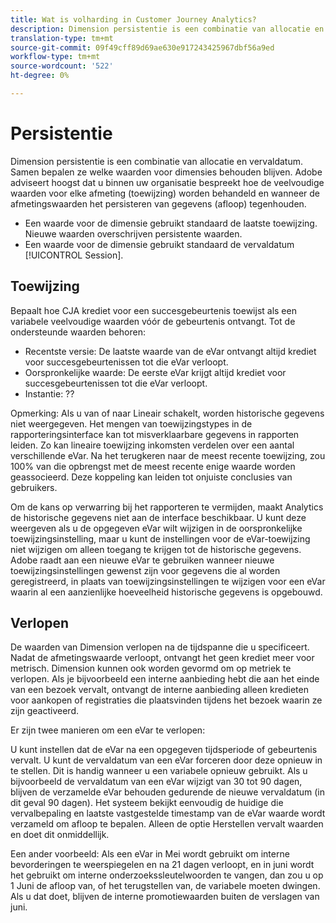 ```yaml
---
title: Wat is volharding in Customer Journey Analytics?
description: Dimension persistentie is een combinatie van allocatie en vervaldatum. Samen bepalen ze welke waarden voor dimensies behouden blijven.
translation-type: tm+mt
source-git-commit: 09f49cff89d69ae630e917243425967dbf56a9ed
workflow-type: tm+mt
source-wordcount: '522'
ht-degree: 0%

---
```



# Persistentie

Dimension persistentie is een combinatie van allocatie en vervaldatum. Samen bepalen ze welke waarden voor dimensies behouden blijven. Adobe adviseert hoogst dat u binnen uw organisatie bespreekt hoe de veelvoudige waarden voor elke afmeting (toewijzing) worden behandeld en wanneer de afmetingswaarden het persisteren van gegevens (afloop) tegenhouden.

* Een waarde voor de dimensie gebruikt standaard de laatste toewijzing. Nieuwe waarden overschrijven persistente waarden.
* Een waarde voor de dimensie gebruikt standaard de vervaldatum [!UICONTROL Session].

## Toewijzing

Bepaalt hoe CJA krediet voor een succesgebeurtenis toewijst als een variabele veelvoudige waarden vóór de gebeurtenis ontvangt. Tot de ondersteunde waarden behoren:

* Recentste versie: De laatste waarde van de eVar ontvangt altijd krediet voor succesgebeurtenissen tot die eVar verloopt.
* Oorspronkelijke waarde: De eerste eVar krijgt altijd krediet voor succesgebeurtenissen tot die eVar verloopt.
* Instantie: ??

Opmerking: Als u van of naar Lineair schakelt, worden historische gegevens niet weergegeven. Het mengen van toewijzingstypes in de rapporteringsinterface kan tot misverklaarbare gegevens in rapporten leiden. Zo kan lineaire toewijzing inkomsten verdelen over een aantal verschillende eVar. Na het terugkeren naar de meest recente toewijzing, zou 100% van die opbrengst met de meest recente enige waarde worden geassocieerd. Deze koppeling kan leiden tot onjuiste conclusies van gebruikers.

Om de kans op verwarring bij het rapporteren te vermijden, maakt Analytics de historische gegevens niet aan de interface beschikbaar. U kunt deze weergeven als u de opgegeven eVar wilt wijzigen in de oorspronkelijke toewijzingsinstelling, maar u kunt de instellingen voor de eVar-toewijzing niet wijzigen om alleen toegang te krijgen tot de historische gegevens. Adobe raadt aan een nieuwe eVar te gebruiken wanneer nieuwe toewijzingsinstellingen gewenst zijn voor gegevens die al worden geregistreerd, in plaats van toewijzingsinstellingen te wijzigen voor een eVar waarin al een aanzienlijke hoeveelheid historische gegevens is opgebouwd.

## Verlopen

De waarden van Dimension verlopen na de tijdspanne die u specificeert. Nadat de afmetingswaarde verloopt, ontvangt het geen krediet meer voor metrisch. Dimension kunnen ook worden gevormd om op metriek te verlopen. Als je bijvoorbeeld een interne aanbieding hebt die aan het einde van een bezoek vervalt, ontvangt de interne aanbieding alleen kredieten voor aankopen of registraties die plaatsvinden tijdens het bezoek waarin ze zijn geactiveerd.

Er zijn twee manieren om een eVar te verlopen:

U kunt instellen dat de eVar na een opgegeven tijdsperiode of gebeurtenis vervalt.
U kunt de vervaldatum van een eVar forceren door deze opnieuw in te stellen. Dit is handig wanneer u een variabele opnieuw gebruikt.
Als u bijvoorbeeld de vervaldatum van een eVar wijzigt van 30 tot 90 dagen, blijven de verzamelde eVar behouden gedurende de nieuwe vervaldatum (in dit geval 90 dagen). Het systeem bekijkt eenvoudig de huidige die vervalbepaling en laatste vastgestelde timestamp van de eVar waarde wordt verzameld om afloop te bepalen. Alleen de optie Herstellen vervalt waarden en doet dit onmiddellijk.

Een ander voorbeeld: Als een eVar in Mei wordt gebruikt om interne bevorderingen te weerspiegelen en na 21 dagen verloopt, en in juni wordt het gebruikt om interne onderzoekssleutelwoorden te vangen, dan zou u op 1 Juni de afloop van, of het terugstellen van, de variabele moeten dwingen. Als u dat doet, blijven de interne promotiewaarden buiten de verslagen van juni.